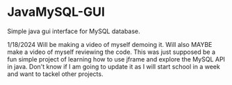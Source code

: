 # JavaMySQL-GUI
Simple java gui interface for MySQL database.

1/18/2024
Will be making a video of myself demoing it.  Will also MAYBE make a video of myself reviewing the code.  This was just supposed be a fun simple project of learning how to use jframe and explore the MySQL API in java.  Don't know if I am going to update it as I will start school in a week and want to tackel other projects.  
